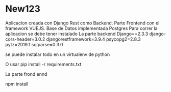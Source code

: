 # New123
Aplicacion creada con Django Rest como Backend.
Parte Frontend con el framework VUEJS.
Base de Datos implementada Postgres
Para correr la aplicacion se debe tener instalado
La parte backend 
Django==2.3.3
django-cors-header=3.0.2
djangorestframework=3.9.4
psycopg2=2.8.3
pytz=2019.1
sqlparse=0.3.0

se puede instalar todo en un virtualenv de python

O usar pip install -r requirements.txt

La parte frond ennd

npm install


